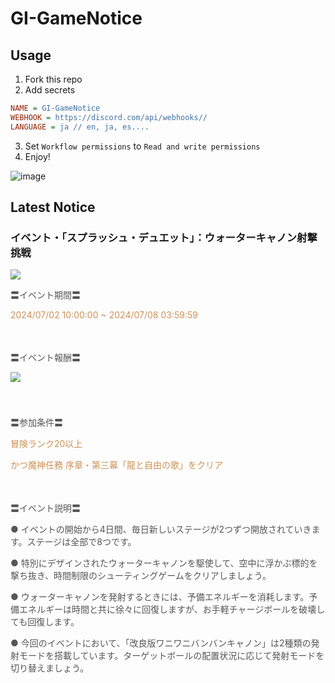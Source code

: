 # GI-GameNotice

## Usage
1. Fork this repo
2. Add secrets
```ini
NAME = GI-GameNotice
WEBHOOK = https://discord.com/api/webhooks//
LANGUAGE = ja // en, ja, es....
```
3. Set `Workflow permissions` to `Read and write permissions`
4. Enjoy!

![image](https://github.com/c2t-r/GI-GameNotice/assets/80561604/24ec6182-cd99-4969-ab59-1d65c886077a)

## Latest Notice
<start>

### イベント・「スプラッシュ・デュエット」：ウォーターキャノン射撃挑戦
<img src="https://sdk.hoyoverse.com/upload/ann/2024/06/06/ec3b8d69ba5628c28dee5480cb92b0c1_7460351910508794441.png">
<p style="white-space: pre-wrap;"><span style="color:rgba(85,85,85,1)">〓イベント期間〓</span></p><p style="white-space: pre-wrap;"><span style="color:rgba(204,146,85,1)"><t class="t_lc">2024/07/02 10:00:00</t> ~ <t class="t_lc">2024/07/08 03:59:59</t></span></p><p style="white-space: pre-wrap; min-height: 1.5em;"><span style="color:rgba(85,85,85,1)"> </span></p><p style="white-space: pre-wrap;"><span style="color:rgba(85,85,85,1)">〓イベント報酬〓</span></p><p style="white-space: pre-wrap; min-height: 1.5em;"><img src="https://sdk.hoyoverse.com/upload/ann/2024/05/10/8712ba815fff60e450cb0739ddc3dd69_7229990249528288657.png" href="" style="vertical-align:middle;"></p><p style="white-space: pre-wrap; min-height: 1.5em;"></p><p style="white-space: pre-wrap;"><span style="color:rgba(85,85,85,1)">〓参加条件〓</span></p><p style="white-space: pre-wrap;"><span style="color:rgba(204,146,85,1)">冒険ランク20以上</span></p><p style="white-space: pre-wrap;"><span style="color:rgba(204,146,85,1)">かつ魔神任務 序章・第三幕「龍と自由の歌」をクリア</span></p><p style="white-space: pre-wrap; min-height: 1.5em;"></p><p style="white-space: pre-wrap;"><span style="color:rgba(85,85,85,1)">〓イベント説明〓</span></p><p style="white-space: pre-wrap;"><span style="color:rgba(85,85,85,1)">● イベントの開始から4日間、毎日新しいステージが2つずつ開放されていきます。ステージは全部で8つです。</span></p><p style="white-space: pre-wrap;"><span style="color:rgba(85,85,85,1)">● 特別にデザインされたウォーターキャノンを駆使して、空中に浮かぶ標的を撃ち抜き、時間制限のシューティングゲームをクリアしましょう。</span></p><p style="white-space: pre-wrap;"><span style="color:rgba(85,85,85,1)">● ウォーターキャノンを発射するときには、予備エネルギーを消耗します。予備エネルギーは時間と共に徐々に回復しますが、お手軽チャージボールを破壊しても回復します。</span></p><p style="white-space: pre-wrap;"><span style="color:rgba(85,85,85,1)">● 今回のイベントにおいて、「改良版ワニワニバンバンキャノン」は2種類の発射モードを搭載しています。ターゲットボールの配置状況に応じて発射モードを切り替えましょう。</span></p>

<end>
